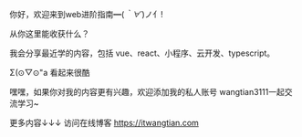  你好，欢迎来到web进阶指南━(*｀∀´*)ノ亻!
 
从你这里能收获什么？

我会分享最近学的内容，包括 vue、react、小程序、云开发、typescript。

Σ(⊙▽⊙"a 看起来很酷

嘿嘿，如果你对我的内容更有兴趣，欢迎添加我的私人账号  wangtian3111一起交流学习~

更多内容↓↓↓ 访问在线博客
https://itwangtian.com

